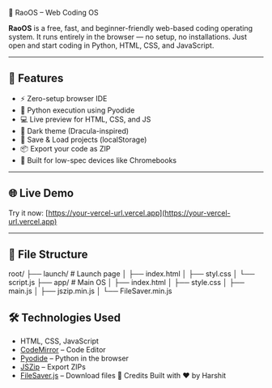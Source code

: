 🧠 RaoOS – Web Coding OS

**RaoOS** is a free, fast, and beginner-friendly web-based coding operating system. It runs entirely in the browser — no setup, no installations. Just open and start coding in Python, HTML, CSS, and JavaScript.

---

## 🚀 Features

- ⚡ Zero-setup browser IDE
- 🐍 Python execution using Pyodide
- 💻 Live preview for HTML, CSS, and JS
- 🎨 Dark theme (Dracula-inspired)
- 💾 Save & Load projects (localStorage)
- 📦 Export your code as ZIP
- 🎯 Built for low-spec devices like Chromebooks

---

## 🌐 Live Demo

Try it now: [https://your-vercel-url.vercel.app](https://your-vercel-url.vercel.app)

---

## 📁 File Structure

root/
├── launch/ # Launch page
│ ├── index.html
│ ├── styl.css
│ └── script.js
├── app/ # Main OS
│ ├── index.html
│ ├── style.css
│ ├── main.js
│ ├── jszip.min.js
│ └── FileSaver.min.js

## 🛠️ Technologies Used

- HTML, CSS, JavaScript
- [CodeMirror](https://codemirror.net/) – Code Editor
- [Pyodide](https://pyodide.org/) – Python in the browser
- [JSZip](https://stuk.github.io/jszip/) – Export ZIPs
- [FileSaver.js](https://github.com/eligrey/FileSaver.js/) – Download files
🙌 Credits
Built with ❤️ by Harshit

